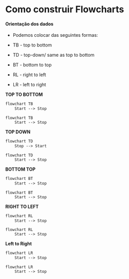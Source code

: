 # Como construir Flowcharts

#### Orientação dos dados

* Podemos colocar das seguintes formas:

* TB - top to bottom
* TD - top-down/ same as top to bottom
* BT - bottom to top
* RL - right to left
* LR - left to right

**TOP TO BOTTOM**

```md
flowchart TB
    Start --> Stop
```

```mermaid
flowchart TB
    Start --> Stop
```

**TOP DOWN**

```md
flowchart TD
    Stop --> Start
```

```mermaid
flowchart TD
    Start --> Stop
```

**BOTTOM TOP**

```md
flowchart BT
    Start --> Stop
```

```mermaid
flowchart BT
    Start --> Stop
```

**RIGHT TO LEFT**

```md
flowchart RL
    Start --> Stop
```

```mermaid
flowchart RL
    Start --> Stop
```

**Left to Right**

```md
flowchart LR
    Start --> Stop
```

```mermaid
flowchart LR
    Start --> Stop
```
